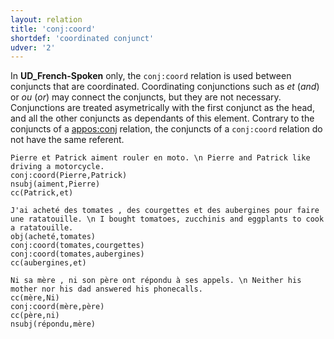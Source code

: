 ```yaml
---
layout: relation
title: 'conj:coord'
shortdef: 'coordinated conjunct'
udver: '2'
---
```


In **UD_French-Spoken** only, the `conj:coord` relation is used between conjuncts that are coordinated.
Coordinating conjunctions such as _et_ (_and_) or _ou_ (_or_) may connect the conjuncts, but they are not necessary.
Conjunctions are treated asymetrically with the first conjunct as the head, and all the other conjuncts as dependants of this element.
Contrary to the conjuncts of a [appos:conj]() relation, the conjuncts of a `conj:coord` relation do not have the same referent.

~~~ sdparse
Pierre et Patrick aiment rouler en moto. \n Pierre and Patrick like driving a motorcycle.
conj:coord(Pierre,Patrick)
nsubj(aiment,Pierre)
cc(Patrick,et)
~~~

~~~ sdparse
J'ai acheté des tomates , des courgettes et des aubergines pour faire une ratatouille. \n I bought tomatoes, zucchinis and eggplants to cook a ratatouille.
obj(acheté,tomates)
conj:coord(tomates,courgettes)
conj:coord(tomates,aubergines)
cc(aubergines,et)
~~~

~~~ sdparse
Ni sa mère , ni son père ont répondu à ses appels. \n Neither his mother nor his dad answered his phonecalls.
cc(mère,Ni)
conj:coord(mère,père)
cc(père,ni)
nsubj(répondu,mère)
~~~
